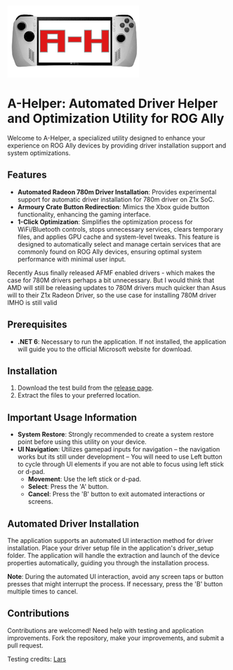 ![icon](ahelper/Resources/a_icon_sm.png)


# A-Helper: Automated Driver Helper and Optimization Utility for ROG Ally

Welcome to A-Helper, a specialized utility designed to enhance your experience on ROG Ally devices by providing driver installation support and system optimizations.

## Features

- **Automated Radeon 780m Driver Installation**: Provides experimental support for automatic driver installation for 780m driver on Z1x SoC.
- **Armoury Crate Button Redirection**: Mimics the Xbox guide button functionality, enhancing the gaming interface.
- **1-Click Optimization**: Simplifies the optimization process for WiFi/Bluetooth controls, stops unnecessary services, clears temporary files, and applies GPU cache and system-level tweaks. This feature is designed to automatically select and manage certain services that are commonly found on ROG Ally devices, ensuring optimal system performance with minimal user input.

Recently Asus finally released AFMF enabled drivers - which makes the case for 780M drivers perhaps a bit unnecessary. But I would think that AMD will still be releasing updates to 780M drivers much quicker than Asus will to their Z1x Radeon Driver, so the use case for installing 780M driver IMHO is still valid

## Prerequisites

- **.NET 6**: Necessary to run the application. If not installed, the application will guide you to the official Microsoft website for download.

## Installation

1. Download the test build from the [release page](https://github.com/alixzibit/a-helper/releases/download/testbuild_release/ahelper_test_build.zip).
2. Extract the files to your preferred location.

## Important Usage Information

- **System Restore**: Strongly recommended to create a system restore point before using this utility on your device.
- **UI Navigation**: Utilizes gamepad inputs for navigation – the navigation works but its still under development – You will need to use Left button to cycle through UI elements if you are not able to focus using left stick or d-pad.
   - **Movement**: Use the left stick or d-pad.
   - **Select**: Press the 'A' button.
   - **Cancel**: Press the 'B' button to exit automated interactions or screens.

## Automated Driver Installation

The application supports an automated UI interaction method for driver installation. Place your driver setup file in the application's driver_setup folder. The application will handle the extraction and launch of the device properties automatically, guiding you through the installation process.

**Note**: During the automated UI interaction, avoid any screen taps or button presses that might interrupt the process. If necessary, press the 'B' button multiple times to cancel.

## Contributions

Contributions are welcomed! Need help with testing and application improvements. Fork the repository, make your improvements, and submit a pull request.

Testing credits:
[Lars](https://www.reddit.com/user/Loneliiii/)
